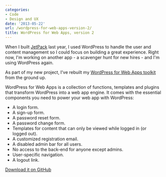 ```yaml
---
categories:
- Code
- Design and UX
date: '2013-05-22'
url: /wordpress-for-web-apps-version-2/
title: WordPress for Web Apps, version 2
---
```


When I built <a href="https://gomakethings.com/projects/jetpack/">JetPack</a> last year, I used WordPress to handle the user and content management so I could focus on building a great experience. Right now, I'm working on another app - a scavenger hunt for new hires - and I'm using WordPress again.

As part of my new project, I've rebuilt my <a href="http://cferdinandi.github.io/web-app-starter-kit/">WordPress for Web Apps toolkit</a> from the ground up.
<!--more-->
WordPress for Web Apps is a collection of functions, templates and plugins that transform WordPress into a web app engine. It comes with the essential components you need to power your web app with WordPress:

<ul>
<li>A login form.</li>
<li>A sign-up form.</li>
<li>A password reset form.</li>
<li>A password change form.</li>
<li>Templates for content that can only be viewed while logged in (or logged out).</li>
<li>A customized registration email.</li>
<li>A disabled admin bar for all users.</li>
<li>No access to the back-end for anyone except admins.</li>
<li>User-specific navigation.</li>
<li>A logout link.</li>
</ul>

<a href="http://cferdinandi.github.io/web-app-starter-kit/">Download it on GitHub</a>
